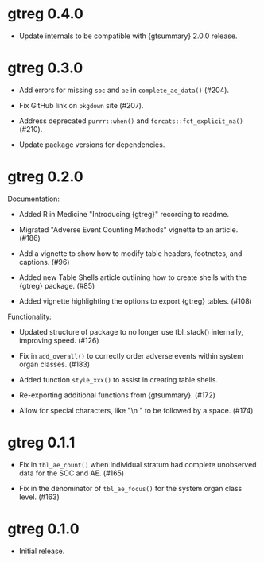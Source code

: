 # gtreg 0.4.0

* Update internals to be compatible with {gtsummary} 2.0.0 release.

# gtreg 0.3.0

* Add errors for missing `soc` and `ae` in `complete_ae_data()` (#204).

* Fix GitHub link on `pkgdown` site (#207).

* Address deprecated `purrr::when()` and `forcats::fct_explicit_na()` (#210).

* Update package versions for dependencies.


# gtreg 0.2.0

Documentation:

* Added R in Medicine "Introducing {gtreg}" recording to readme.

* Migrated "Adverse Event Counting Methods" vignette to an article. (#186)

* Add a vignette to show how to modify table headers, footnotes, and captions. (#96)

* Added new Table Shells article outlining how to create shells with the {gtreg} package. (#85)

* Added vignette highlighting the options to export {gtreg} tables. (#108)


Functionality:

* Updated structure of package to no longer use tbl_stack() internally, improving speed. (#126)

* Fix in `add_overall()` to correctly order adverse events within system organ classes. (#183)

* Added function `style_xxx()` to assist in creating table shells.

* Re-exporting additional functions from {gtsummary}. (#172)

* Allow for special characters, like "\n " to be followed by a space. (#174)
 
# gtreg 0.1.1

* Fix in `tbl_ae_count()` when individual stratum had complete unobserved data for the SOC and AE. (#165)

* Fix in the denominator of `tbl_ae_focus()` for the system organ class level. (#163)

# gtreg 0.1.0

* Initial release.

